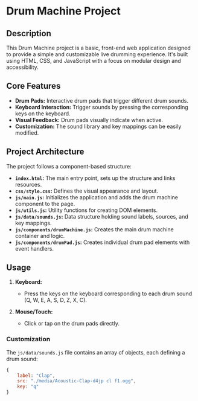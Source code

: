 # Drum Machine Project

## Description

This Drum Machine project is a basic, front-end web application designed to provide a simple and customizable live drumming experience. It's built using HTML, CSS, and JavaScript with a focus on modular design and accessibility. 

## Core Features

* **Drum Pads:** Interactive drum pads that trigger different drum sounds.
* **Keyboard Interaction:** Trigger sounds by pressing the corresponding keys on the keyboard.
* **Visual Feedback:** Drum pads visually indicate when active.
* **Customization:** The sound library and key mappings can be easily modified.

## Project Architecture

The project follows a component-based structure:

* **`index.html`:** The main entry point, sets up the structure and links resources.
* **`css/style.css`:** Defines the visual appearance and layout.
* **`js/main.js`:** Initializes the application and adds the drum machine component to the page.
* **`js/utils.js`:** Utility functions for creating DOM elements.
* **`js/data/sounds.js`:** Data structure holding sound labels, sources, and key mappings.
* **`js/components/drumMachine.js`:** Creates the main drum machine container and logic.
* **`js/components/drumPad.js`:** Creates individual drum pad elements with event handlers.

## Usage

1. **Keyboard:**
   * Press the keys on the keyboard corresponding to each drum sound (Q, W, E, A, S, D, Z, X, C).

2. **Mouse/Touch:**
   * Click or tap on the drum pads directly.

### Customization

The `js/data/sounds.js` file contains an array of objects, each defining a drum sound:

```javascript
{
    label: "Clap",
    src: "./media/Acoustic-Clap-d4jp cl f1.ogg",
    key: "q"
}
``````